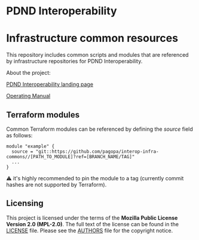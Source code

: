 # PDND Interoperability
# Infrastructure common resources

This repository includes common scripts and modules that are referenced by infrastructure repositories for PDND Interoperability.

About the project:

[PDND Interoperability landing page](https://interop.pagopa.it)

[Operating Manual](https://developer.pagopa.it/pdnd-interoperabilita/guides/PDND-Interoperability-Operating-Manual)

## Terraform modules
Common Terraform modules can be referenced by defining the _source_ field as follows:

```
module "example" {
  source = "git::https://github.com/pagopa/interop-infra-commons//[PATH_TO_MODULE]?ref=[BRANCH_NAME/TAG]"
  ...
}
```

⚠️ it's highly recommended to pin the module to a tag (currently commit hashes are not supported by Terraform).

## Licensing

This project is licensed under the terms of the **Mozilla Public License Version 2.0 (MPL-2.0)**.
The full text of the license can be found in the [LICENSE](LICENSE) file.
Please see the [AUTHORS](AUTHORS) file for the copyright notice.

